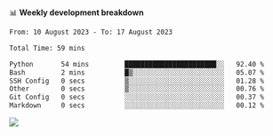 📊 **Weekly development breakdown**
<!--START_SECTION:waka-->

```txt
From: 10 August 2023 - To: 17 August 2023

Total Time: 59 mins

Python       54 mins         ███████████████████████░░   92.40 %
Bash         2 mins          █▒░░░░░░░░░░░░░░░░░░░░░░░   05.07 %
SSH Config   0 secs          ▒░░░░░░░░░░░░░░░░░░░░░░░░   01.28 %
Other        0 secs          ▒░░░░░░░░░░░░░░░░░░░░░░░░   00.76 %
Git Config   0 secs          ░░░░░░░░░░░░░░░░░░░░░░░░░   00.37 %
Markdown     0 secs          ░░░░░░░░░░░░░░░░░░░░░░░░░   00.12 %
```

<!--END_SECTION:waka-->
![](https://komarev.com/ghpvc/?username=callanwu)
